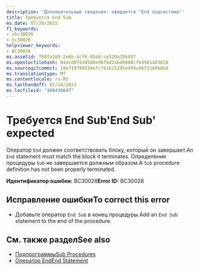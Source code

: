 ```yaml
---
description: 'Дополнительные сведения: ожидается "End подсистема"'
title: Требуется End Sub
ms.date: 07/20/2015
f1_keywords:
- vbc30026
- bc30026
helpviewer_keywords:
- BC30026
ms.assetid: f60fa169-2e6b-4cf8-93dd-ce520a35b497
ms.openlocfilehash: 04dcd075d4580e9bf6d2abd0880cfb4901a03828
ms.sourcegitcommit: 10e719780594efc781b15295e499c66f316068b8
ms.translationtype: MT
ms.contentlocale: ru-RU
ms.lasthandoff: 02/14/2021
ms.locfileid: "100436647"
---
```

# <a name="end-sub-expected"></a><span data-ttu-id="081db-103">Требуется End Sub</span><span class="sxs-lookup"><span data-stu-id="081db-103">'End Sub' expected</span></span>

<span data-ttu-id="081db-104">Оператор `End` должен соответствовать блоку, который он завершает.</span><span class="sxs-lookup"><span data-stu-id="081db-104">An `End` statement must match the block it terminates.</span></span> <span data-ttu-id="081db-105">Определение процедуры `Sub` не завершается должным образом.</span><span class="sxs-lookup"><span data-stu-id="081db-105">A `Sub` procedure definition has not been properly terminated.</span></span>  
  
 <span data-ttu-id="081db-106">**Идентификатор ошибки:** BC30026</span><span class="sxs-lookup"><span data-stu-id="081db-106">**Error ID:** BC30026</span></span>  
  
## <a name="to-correct-this-error"></a><span data-ttu-id="081db-107">Исправление ошибки</span><span class="sxs-lookup"><span data-stu-id="081db-107">To correct this error</span></span>  
  
- <span data-ttu-id="081db-108">Добавьте оператор `End Sub` в конец процедуры.</span><span class="sxs-lookup"><span data-stu-id="081db-108">Add an `End Sub` statement to the end of the procedure.</span></span>  
  
## <a name="see-also"></a><span data-ttu-id="081db-109">См. также раздел</span><span class="sxs-lookup"><span data-stu-id="081db-109">See also</span></span>

- [<span data-ttu-id="081db-110">Подпрограммы</span><span class="sxs-lookup"><span data-stu-id="081db-110">Sub Procedures</span></span>](../programming-guide/language-features/procedures/sub-procedures.md)
- [<span data-ttu-id="081db-111">Оператор End</span><span class="sxs-lookup"><span data-stu-id="081db-111">End Statement</span></span>](../language-reference/statements/end-statement.md)
